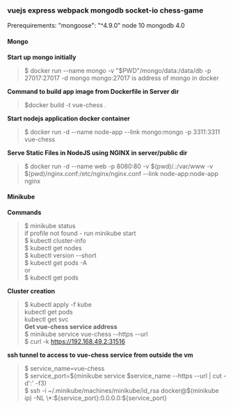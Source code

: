 ### vuejs express webpack mongodb socket-io chess-game

Prerequirements:  "mongoose": "^4.9.0" node 10 mongodb 4.0

#### Mongo
**Start up mongo initially**
> $ docker run --name mongo -v "$PWD"/mongo/data:/data/db -p 27017:27017 -d mongo
mongo:27017 is address of mongo in docker

**Command to build app image from Dockerfile in Server dir**
> $docker build -t vue-chess .

**Start nodejs application docker container**  
 > $ docker run -d --name node-app --link mongo:mongo -p 3311:3311 vue-chess

**Serve Static Files in NodeJS using NGINX in server/public dir**   
 > $ docker run -d --name web -p 8080:80 -v $(pwd)/.:/var/www -v $(pwd)/nginx.conf:/etc/nginx/nginx.conf --link node-app:node-app nginx


#### Minikube

**Commands**  
> $ minikube status  
if profile not found - run minikube start  
> $ kubectl cluster-info  
> $ kubectl get nodes  
> $ kubectl version --short  
> $ kubectl get pods -A  
or   
> $ kubectl get pods  

**Cluster creation**  
> $ kubectl apply -f kube  
>  kubectl get pods  
>  kubectl get svc  
**Get vue-chess service address**  
> $ minikube service vue-chess --https --url  
> $ curl -k https://192.168.49.2:31516  

**ssh tunnel to access to vue-chess service from outside the vm**  
> $ service_name=vue-chess  
> $ service_port=$(minikube service $service_name --https --url | cut -d':' -f3)  
> $ ssh -i ~/.minikube/machines/minikube/id_rsa docker@$(minikube ip) -NL \*:${service_port}:0.0.0.0:${service_port}  

